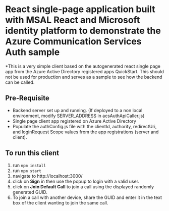 # React single-page application built with MSAL React and Microsoft identity platform to demonstrate the Azure Communication Services Auth sample

\*This is a very simple client based on the autogenerated react single page app from the Azure Active Directory registered apps QuickStart. This should not be used for production and serves as a sample to see how the backend can be called.

## Pre-Requisite
 - Backend server set up and running. (If deployed to a non local environment, modify SERVER_ADDRESS in acsAuthApiCaller.js)
 - Single page client app registered on Azure Active Directory 
 - Populate the authConfig.js file with the clientId, authority, redirectUri, and loginRequest Scope values from the app registrations (server and client).

## To run this client
1. run `npm install`
2. run `npm start`
3. navigate to http://localhost:3000/
4. click on **Sign** in then use the popup to login with a valid user. 
5. click on **Join Default Call** to join a call using the displayed randomly generated GUID.
6. To join a call with another device, share the GUID and enter it in the text box of the client wanting to join the same call.